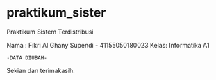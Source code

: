 # praktikum_sister

Praktikum Sistem Terdistribusi

Nama : Fikri Al Ghany Supendi - 41155050180023
Kelas: Informatika A1

    -DATA DIUBAH-

Sekian dan terimakasih.
